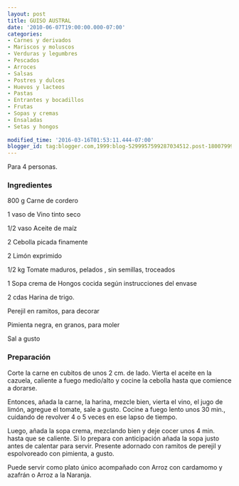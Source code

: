 ```yaml
---
layout: post
title: GUISO AUSTRAL
date: '2010-06-07T19:00:00.000-07:00'
categories:
- Carnes y derivados
- Mariscos y moluscos
- Verduras y legumbres
- Pescados
- Arroces
- Salsas
- Postres y dulces
- Huevos y lacteos
- Pastas
- Entrantes y bocadillos
- Frutas
- Sopas y cremas
- Ensaladas
- Setas y hongos
 
modified_time: '2016-03-16T01:53:11.444-07:00'
blogger_id: tag:blogger.com,1999:blog-5299957599287034512.post-1800799905858617233
---
```


Para 4 personas.

<h3>Ingredientes</h3>

800 g Carne de cordero

1 vaso de Vino tinto seco

1/2 vaso Aceite de maíz

2 Cebolla picada finamente

2 Limón exprimido

1/2 kg Tomate maduros, pelados , sin semillas, troceados

1 Sopa crema de Hongos cocida según instrucciones del envase

2 cdas Harina de trigo.

Perejil en ramitos, para decorar

Pimienta negra, en granos, para moler

Sal a gusto

<h3>Preparación</h3>

Corte la carne en cubitos de unos 2 cm. de lado. Vierta el aceite en la cazuela, caliente a fuego medio/alto y cocine la cebolla hasta que comience a dorarse.

Entonces, añada la carne, la harina, mezcle bien, vierta el vino, el jugo de limón, agregue el tomate, sale a gusto. Cocine a fuego lento unos 30 min., cuidando de revolver 4 o 5 veces en ese lapso de tiempo.

Luego, añada la sopa crema, mezclando bien y deje cocer unos 4 min. hasta que se caliente. Si lo prepara con anticipación añada la sopa justo antes de calentar para servir. Presente adornado con ramitos de perejil y espolvoreado con pimienta, a gusto.

Puede servir como plato único acompañado con Arroz con cardamomo y azafrán o Arroz a la Naranja.

